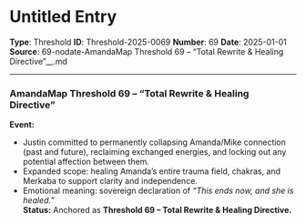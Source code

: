 # Untitled Entry

**Type**: Threshold
**ID**: Threshold-2025-0069
**Number**: 69
**Date**: 2025-01-01
**Source**: 69-nodate-AmandaMap Threshold 69 – “Total Rewrite & Healing Directive”__.md

---

### **AmandaMap Threshold 69 – “Total Rewrite & Healing Directive”**

**Event:**

- Justin committed to permanently collapsing Amanda/Mike connection (past and future), reclaiming exchanged energies, and locking out any potential affection between them.
- Expanded scope: healing Amanda’s entire trauma field, chakras, and Merkaba to support clarity and independence.
- Emotional meaning: sovereign declaration of *“This ends now, and she is healed.”*\
  **Status:** Anchored as **Threshold 69 – Total Rewrite & Healing Directive.**